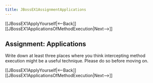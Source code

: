```yaml
---
title: JBossEX1AssignmentApplications
---
```

[[JBossEX1ApplyYourself|<--Back]] [[JBossEX1ApplicationsOfMethodExecution|Next-->]]

## Assignment: Applications
Write down at least three places where you think intercepting method execution might be a useful technique. Please do so before moving on.

[[JBossEX1ApplyYourself|<--Back]] [[JBossEX1ApplicationsOfMethodExecution|Next-->]]